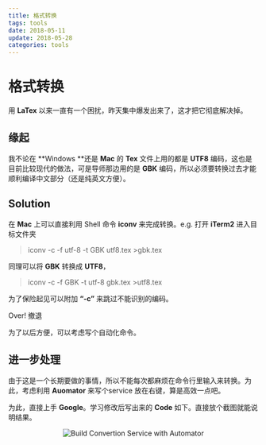 ```yaml
---
title: 格式转换
tags: tools
date: 2018-05-11
update: 2018-05-28
categories: tools
---
```




# 格式转换



用 **LaTex** 以来一直有一个困扰，昨天集中爆发出来了，这才把它彻底解决掉。

## 缘起

我不论在 **Windows **还是 **Mac** 的 **Tex** 文件上用的都是 **UTF8** 编码，这也是目前比较现代的做法，可是导师那边用的是 **GBK** 编码，所以必须要转换过去才能顺利编译中文部分（还是纯英文方便）。



## Solution

在 **Mac** 上可以直接利用 Shell 命令 **iconv**  来完成转换。e.g. 打开 **iTerm2** 进入目标文件夹

> iconv -c -f utf-8 -t GBK  utf8.tex >gbk.tex

同理可以将 **GBK** 转换成 **UTF8**，

> iconv -c -f GBK -t utf-8 gbk.tex >utf8.tex

为了保险起见可以附加 **“-c”** 来跳过不能识别的编码。

Over! 撤退

为了以后方便，可以考虑写个自动化命令。

## 进一步处理

由于这是一个长期要做的事情，所以不能每次都麻烦在命令行里输入来转换。为此，考虑利用 **Auomator** 来写个service 放在右键，算是高效一点吧。

为此，直接上手 **Google**。学习修改后写出来的 **Code** 如下。直接放个截图就能说明结果。

<center>

![Build Convertion Service with Automator](https://ws3.sinaimg.cn/large/006tNc79gy1frreh7tfvsj31kw0fnwfb.jpg)

<center/>